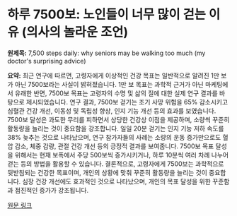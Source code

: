 # 하루 7500보: 노인들이 너무 많이 걷는 이유 (의사의 놀라운 조언)

**원제목:** 7,500 steps daily: why seniors may be walking too much (my doctor's surprising advice)

**요약:** 최근 연구에 따르면, 고령자에게 이상적인 건강 목표는 일반적으로 알려진 1만 보가 아닌 7500보라는 사실이 밝혀졌습니다.  1만 보 목표는 과학적 근거가 아닌 마케팅에서 유래한 반면, 7500보 목표는 고령자의 수명 및 삶의 질에 대한 실제 연구 결과를 바탕으로 제시되었습니다.  연구 결과, 7500보 걷기는 조기 사망 위험을 65% 감소시키고 심혈관 건강 개선, 이동성 및 독립성 향상, 인지 기능 개선 등의 효과를 보였습니다.  7500보 달성은 과도한 무리를 피하면서 상당한 건강상 이점을 제공하며,  소량씩 꾸준히 활동량을 늘리는 것이 중요함을 강조합니다.  일일 20분 걷기는 인지 기능 저하 속도를 38% 늦추는 것으로 나타났으며,  연구 참가자들의 사례는 소량의 운동 증가만으로도 혈압 감소, 체중 감량, 관절 건강 개선 등의 긍정적 결과를 보여줍니다.  7500보 목표 달성을 위해서는 현재 보폭에서 주당 500보씩 증가시키거나,  하루 10분씩 여러 차례 나누어 걷는 등의 방법을 활용할 수 있습니다.  결론적으로,  고령자에게 7500보는 과학적으로 뒷받침되는 건강한 목표이며,  개인의 상황에 맞춰 꾸준히 활동량을 늘리는 것이 중요합니다.  심장 건강 개선에도 효과적인 것으로 나타났으며,  개인의 목표 달성을 위한 꾸준함과  점진적인 증가가 강조됩니다.

[원문 링크](https://www.le-journal-catalan.com/en/7500-steps-daily-why-seniors-may-be-walking-too-much-my-doctors-surprising-advice/)
